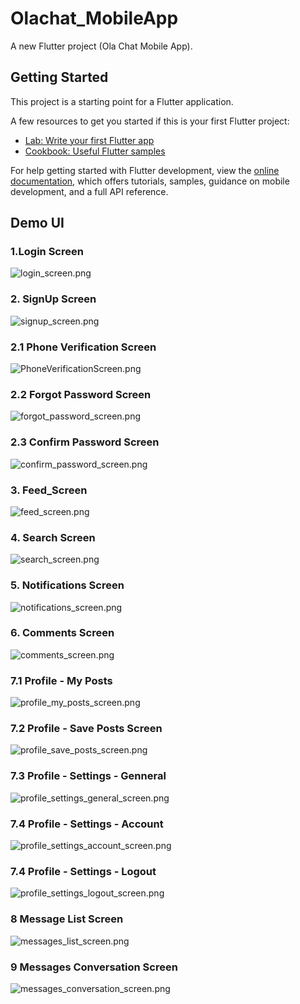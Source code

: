# Olachat_MobileApp

A new Flutter project (Ola Chat Mobile App).

## Getting Started

This project is a starting point for a Flutter application.

A few resources to get you started if this is your first Flutter project:

- [Lab: Write your first Flutter app](https://docs.flutter.dev/get-started/codelab)
- [Cookbook: Useful Flutter samples](https://docs.flutter.dev/cookbook)

For help getting started with Flutter development, view the
[online documentation](https://docs.flutter.dev/), which offers tutorials,
samples, guidance on mobile development, and a full API reference.

## Demo UI
### 1.Login Screen
![login_screen.png](assets%2Fdemo%2Flogin_screen.png)
### 2. SignUp Screen
![signup_screen.png](assets%2Fdemo%2Fsignup_screen.png)
### 2.1 Phone Verification Screen
![PhoneVerificationScreen.png](assets%2Fdemo%2FPhoneVerificationScreen.png)
### 2.2 Forgot Password Screen
![forgot_password_screen.png](assets%2Fdemo%2Fforgot_password_screen.png)
### 2.3 Confirm Password Screen
![confirm_password_screen.png](assets%2Fdemo%2Fconfirm_password_screen.png)
### 3. Feed_Screen
![feed_screen.png](assets%2Fdemo%2Ffeed_screen.png)
### 4. Search Screen
![search_screen.png](assets%2Fdemo%2Fsearch_screen.png)
### 5. Notifications Screen
![notifications_screen.png](assets%2Fdemo%2Fnotifications_screen.png)
### 6. Comments Screen
![comments_screen.png](assets%2Fdemo%2Fcomments_screen.png)
### 7.1 Profile - My Posts
![profile_my_posts_screen.png](assets%2Fdemo%2Fprofile_my_posts_screen.png)
### 7.2 Profile - Save Posts Screen
![profile_save_posts_screen.png](assets%2Fdemo%2Fprofile_save_posts_screen.png)
### 7.3 Profile - Settings - Genneral
![profile_settings_general_screen.png](assets%2Fdemo%2Fprofile_settings_general_screen.png)
### 7.4 Profile - Settings - Account
![profile_settings_account_screen.png](assets%2Fdemo%2Fprofile_settings_account_screen.png)
### 7.4 Profile - Settings - Logout
![profile_settings_logout_screen.png](assets%2Fdemo%2Fprofile_settings_logout_screen.png)
### 8 Message List Screen
![messages_list_screen.png](assets%2Fdemo%2Fmessages_list_screen.png)
### 9 Messages Conversation Screen
![messages_conversation_screen.png](assets%2Fdemo%2Fmessages_conversation_screen.png)